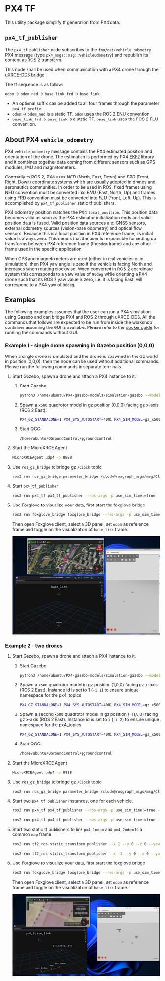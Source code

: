 # PX4 TF

This utility package simplify tf generation from PX4 data.

## `px4_tf_publisher`

The `px4_tf_publisher` node subscribes to the `fmu/out/vehicle_odometry` PX4 message (type `px4_msgs::msg::VehicleOdometry`) and republish its content as ROS 2 transform.

This node shall be used when communication with a PX4 drone through the [uXRCE-DDS bridge](https://docs.px4.io/main/en/middleware/uxrce_dds.html)

The tf sequence is as follow:

`odom` -> `odom_ned` -> `base_link_frd` -> `base_link`

- An optional suffix can be added to all four frames through the parameter `px4_tf_prefix`.
- `odom` -> `odom_ned` is a static TF. `odom` uses the ROS 2 ENU convention.
- `base_link_frd` -> `base_link` is a static TF. `base_link` uses the ROS 2 FLU convention.

## About PX4 `vehicle_odometry`

PX4 `vehicle_odometry` message contains the PX4 estimated position and orientation of the drone. The estimation is performed by PX4 [EKF2](https://docs.px4.io/main/en/advanced_config/tuning_the_ecl_ekf.html) library and it combines together data coming from different sensors such as GPS modules, IMU and magnetometers.

Contrarily to ROS 2, PX4 uses _NED_ (North, East, Down) and _FRD_ (Front, Right, Down) coordinate systems which are usually adopted in drones and aeronautics communities.
In order to be used in ROS, fixed frames using NED convention must be converted into _ENU_ (East, North, Up) and frames using FRD convention must be converted into _FLU_ (Front, Left, Up).
This is accomplished by `px4_tf_publisher` static tf publishers.

PX4 odometry position matches the PX4 `local_position`.
This position data becomes valid as soon as the PX4 estimator initialization ends and valid position data is fused.
Valid position data sources are: GNSS sensors, external odometry sources (vision-base odometry) and optical flow sensors.
Because this is a local position in PX4 reference frame, its initial value is always zero.
This means that the user is responsible for setting up transforms between PX4 reference frame (the`odom` frame) and any other frame used in the specific application.

When GPS and magnetometers are used (either in real vehicles or in simulation), then PX4 yaw angle is zero if the vehicle is facing North and increases when rotating clockwise.
When converted in ROS 2 coordinate system this corresponds to a yaw value of `90deg` while orienting a PX4 drone such that its ROS 2 yaw value is zero, i.e. it is facing East, will correspond to a PX4 yaw of `90deg`.

## Examples

The following examples assumes that the user can run a PX4 simulation using Gazebo and can bridge PX4 and ROS 2 through uXRCE-DDS.
All the commands that follows are expected to be run from inside the workshop container assuming the GUI is available.
Please refer to the [docker guide](../../docker/README.md) for running the commands without GUI.

### Example 1 - single drone spawning in Gazebo position (0,0,0)

When a single drone is simulated and the drone is spawned in the Gz world in position (0,0,0), then the node can be used without additional commands.
Please run the following commands in separate terminals.

1. Start Gazebo, spawn a drone and attach a PX4 instance to it.
   1. Start Gazebo:

      ```sh
      python3 /home/ubuntu/PX4-gazebo-models/simulation-gazebo --model_store /home/ubuntu/PX4-gazebo-models/
      ```

   2. Spawn a `x500` quadrotor model in gz position (0,0,0) facing gz x-axis (ROS 2 East):

      ```sh
      PX4_GZ_STANDALONE=1 PX4_SYS_AUTOSTART=4001 PX4_SIM_MODEL=gz_x500 PX4_PARAM_UXRCE_DDS_SYNCT=0 /home/ubuntu/px4_sitl/bin/px4 -w /home/ubuntu/px4_sitl/romfs
      ```

   3. Start QGC:

      ```sh
      /home/ubuntu/QGroundControl/qgroundcontrol
      ```

2. Start the MicroXRCE Agent

   ```sh
   MicroXRCEAgent udp4 -p 8888
   ```

3. Use `ros_gz_bridge` to bridge gz `/Clock` topic

   ```sh
   ros2 run ros_gz_bridge parameter_bridge /clock@rosgraph_msgs/msg/Clock[gz.msgs.Clock
   ```

4. Start `px4_tf_publisher`

   ```sh
   ros2 run px4_tf px4_tf_publisher --ros-args -p use_sim_time:=true
   ```

5. Use Foxglove to visualize your data, first start the foxglove bridge

   ```sh
   ros2 run foxglove_bridge foxglove_bridge --ros-args -p use_sim_time:=true
   ```

   Then open Foxglove client, select a 3D panel, set `odom` as reference frame and toggle on the visualization of `base_link` frame.

   ![Single drone](./docs/single_drone.png)

### Example 2 - two drones

1. Start Gazebo, spawn a drone and attach a PX4 instance to it.
   1. Start Gazebo:

      ```sh
      python3 /home/ubuntu/PX4-gazebo-models/simulation-gazebo --model_store /home/ubuntu/PX4-gazebo-models/
      ```

   2. Spawn a `x500` quadrotor model in gz position (1,0,0) facing gz x-axis (ROS 2 East). Instance id is set to 1 (`-i 1`) to ensure unique namespace for the px4_topics

      ```sh
      PX4_GZ_STANDALONE=1 PX4_SYS_AUTOSTART=4001 PX4_SIM_MODEL=gz_x500 PX4_GZ_MODEL_POSE="1,0,0,0,0,0" PX4_PARAM_UXRCE_DDS_SYNCT=0 /home/ubuntu/px4_sitl/bin/px4 -w /home/ubuntu/px4_sitl/romfs -i 1
      ```

   3. Spawn a second `x500` quadrotor model in gz position (-11,0,0) facing gz x-axis (ROS 2 East). Instance id is set to 2 (`-i 2`) to ensure unique namespace for the px4_topics

      ```sh
      PX4_GZ_STANDALONE=1 PX4_SYS_AUTOSTART=4001 PX4_SIM_MODEL=gz_x500 PX4_GZ_MODEL_POSE="-1,0,0,0,0,0" PX4_PARAM_UXRCE_DDS_SYNCT=0 /home/ubuntu/px4_sitl/bin/px4 -w /home/ubuntu/px4_sitl/romfs -i 2
      ```

   4. Start QGC:

      ```sh
      /home/ubuntu/QGroundControl/qgroundcontrol
      ```

2. Start the MicroXRCE Agent

   ```sh
   MicroXRCEAgent udp4 -p 8888
   ```

3. Use `ros_gz_bridge` to bridge gz `/Clock` topic

   ```sh
   ros2 run ros_gz_bridge parameter_bridge /clock@rosgraph_msgs/msg/Clock[gz.msgs.Clock
   ```

4. Start two `px4_tf_publisher` instances, one for each vehicle.

   ```sh
   ros2 run px4_tf px4_tf_publisher --ros-args -p use_sim_time:=true -r __ns:=/px4_1 -p px4_tf_prefix:=px4_1
   ```

   ```sh
   ros2 run px4_tf px4_tf_publisher --ros-args -p use_sim_time:=true -r __ns:=/px4_2 -p px4_tf_prefix:=px4_2
   ```

5. Start two static tf publishers to link `px4_1odom` and `px4_2odom` to a common `map` frame

   ```sh
   ros2 run tf2_ros static_transform_publisher --x 1 --y 0 --z 0 --yaw 0 --pitch 0 --roll 0 --frame-id map --child-frame-id px4_2odom
   ```

   ```sh
   ros2 run tf2_ros static_transform_publisher --x -1 --y 0 --z 0 --yaw 0 --pitch 0 --roll 0 --frame-id map --child-frame-id px4_2odom
   ```

6. Use Foxglove to visualize your data, first start the foxglove bridge

   ```sh
   ros2 run foxglove_bridge foxglove_bridge --ros-args -p use_sim_time:=true
   ```

   Then open Foxglove client, select a 3D panel, set `odom` as reference frame and toggle on the visualization of `base_link` frame.

   ![Two drones](./docs/two_drones.png)
